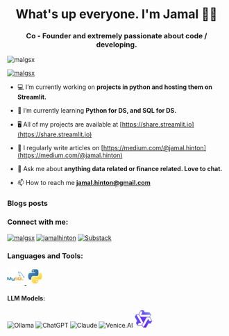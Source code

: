 <h1 align="center">What's up everyone. I'm Jamal 👋🏽</h1>
<h3 align="center">Co - Founder and extremely passionate about code / developing.</h3>

<p align="left"> <img src="https://komarev.com/ghpvc/?username=malgsx&label=Profile%20views&color=0e75b6&style=flat" alt="malgsx" /> </p>

<p align="left"> <a href="https://twitter.com/malgsx" target="blank"><img src="https://img.shields.io/twitter/follow/malgsx?logo=twitter&style=for-the-badge" alt="malgsx" /></a> </p>

- 💻 I’m currently working on **projects in python and hosting them on Streamlit.**

- 🧠 I’m currently learning **Python for DS, and SQL for DS.**

- 🖥️ All of my projects are available at [https://share.streamlit.io](https://share.streamlit.io)

- 📓 I regularly write articles on [https://medium.com/@jamal.hinton](https://medium.com/@jamal.hinton)

- 💬 Ask me about **anything data related or finance related. Love to chat.**

- 📫 How to reach me **jamal.hinton@gmail.com**

### Blogs posts
<!-- BLOG-POST-LIST:START -->
<!-- BLOG-POST-LIST:END -->

<h3 align="left">Connect with me:</h3>
<p align="left">
<a href="https://twitter.com/malgsx" target="blank"><img align="center" src="https://raw.githubusercontent.com/rahuldkjain/github-profile-readme-generator/master/src/images/icons/Social/twitter.svg" alt="malgsx" height="30" width="40" /></a>
<a href="https://linkedin.com/in/jamalhinton" target="blank"><img align="center" src="https://raw.githubusercontent.com/rahuldkjain/github-profile-readme-generator/master/src/images/icons/Social/linked-in-alt.svg" alt="jamalhinton" height="30" width="40" /></a>
<a href="https://substack.com/profile/30530873-jamal-hinton?utm_campaign=profile&utm_medium=profile-page" target="blank"><img align="center" src="https://cdn.jsdelivr.net/npm/simple-icons@v9/icons/substack.svg" alt="Substack" height="30" width="40" /></a>
</p>

<h3 align="left">Languages and Tools:</h3>
<p align="left"> <a href="https://www.mysql.com/" target="_blank" rel="noreferrer"> <img src="https://raw.githubusercontent.com/devicons/devicon/master/icons/mysql/mysql-original-wordmark.svg" alt="mysql" width="40" height="40"/> </a> <a href="https://www.python.org" target="_blank" rel="noreferrer"> <img src="https://raw.githubusercontent.com/devicons/devicon/master/icons/python/python-original.svg" alt="python" width="40" height="40"/> </a> </p>

<h4 align="left">LLM Models:</h4>
<p align="left">
<img src="assets/llm/ollama.svg" alt="Ollama" width="40" height="40"/>
<img src="assets/llm/chatgpt.png" alt="ChatGPT" width="40" height="40"/>
<img src="assets/llm/claude.png" alt="Claude" width="40" height="40"/>
<img src="assets/llm/venice.png" alt="Venice.AI" width="40" height="40"/>
<img src="assets/llm/qwen.png" alt="Qwen" width="40" height="40"/>
</p>


